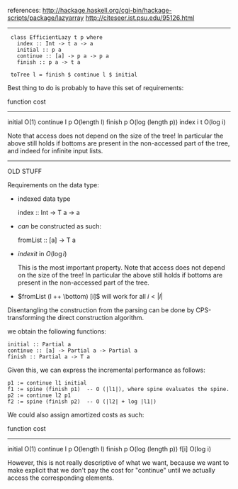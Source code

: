 references:
http://hackage.haskell.org/cgi-bin/hackage-scripts/package/lazyarray
http://citeseer.ist.psu.edu/95126.html



----------------------------

     class EfficientLazy t p where
       index :: Int -> t a -> a
       initial :: p a
       continue :: [a] -> p a -> p a
       finish :: p a -> t a

     toTree l = finish $ continue l $ initial


Best thing to do is probably to have this set of requirements:

function       cost
------------   --------------------
initial        O(1)
continue l p   O(length l)
finish p       O(log (length p))
index i t      O(log i)


Note that access does not depend on the size of the tree!
In particular the above still holds if bottoms are present
in the non-accessed part of the tree, and indeed for infinite input lists.



----------------------------
OLD STUFF


Requirements on the data type:

* indexed data type

    index :: Int -> T a -> a

* _can_ be constructed as such:

    fromList :: [a] -> T a
  
* $index i t$ in $O(\log i)$

  This is the most important property.
  Note that access does not depend on the size of the tree!
  In particular the above still holds if bottoms are present
  in the non-accessed part of the tree.

* $fromList (l ++ \bottom) [i]$ will work for all $i < |l|$



Disentangling the construction from the parsing can be done by
CPS-transforming the direct construction algorithm. 

we obtain the following functions:

    initial :: Partial a
    continue :: [a] -> Partial a -> Partial a
    finish :: Partial a -> T a

Given this, we can express the incremental performance as follows:

    p1 := continue l1 initial
    f1 := spine (finish p1)  -- O (|l1|), where spine evaluates the spine.
    p2 := continue l2 p1
    f2 := spine (finish p2)  -- O (|l2| + log |l1|)


We could also assign amortized costs as such:

   
function       cost
------------   --------------------
initial        O(1)
continue l p   O(length l)
finish p       O(log (length p))
f[i]           O(log i)

However, this is not really descriptive of what we want, because
we want to make explicit that we don't pay the cost for "continue"
until we actually access the corresponding elements.


